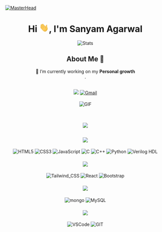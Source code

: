 [![MasterHead](https://1.bp.blogspot.com/-7A4WynwLsMw/XbBpCXG8fHI/AAAAAAAAMt4/uOa1bpLskYgrwGbllhSu2SDj_Mig8SXJQCLcBGAsYHQ/s1600/2000_600px.gif)](https://rishavchanda.io)
<h1 align="center">
  Hi
  <img
    src="https://raw.githubusercontent.com/ABSphreak/ABSphreak/master/gifs/Hi.gif"
    width="30px"
  />, I'm Sanyam Agarwal
</h1>



<div align=center>
        <p align="center">
  <img src="https://github-readme-stats.vercel.app/api?username=sanyamagarwal10&show_icons=true&bg_color=202124&text_color=fcfcfa&title_color=ff8070&icon_color=ff8070" alt="Stats" />
</p>

</div>
<div align="center">
<h2 align="center">About Me 🚀</h2>
<p align="center">
🔭 I’m currently working on my  <b>Personal growth</b> </br>.
</p>
</div>

</br>


<div align="center">
<div>
    <a href="https://www.linkedin.com/in/sanyamagarwal10/"><img src="https://img.shields.io/badge/LinkedIn-0077B5?style=for-the-badge&logo=linkedin&logoColor=whit" /></a>
        <a href="mailto:sanyamagarwal10.sa@gmail.com"><img src="https://img.shields.io/badge/Gmail-D14836?style=for-the-badge&logo=gmail&logoColor=white" alt="Gmail" /></a>
    </div>
</div>
</br>
<div align="center">

<img align="center" width="700px" alt="GIF" src="https://static.wixstatic.com/media/b313a9_89ebec0c5f384c65a9551f0c1ec18ca9~mv2.gif" />
</div>

<h1 align="center">
  <img
    height="40px"
    src="https://img.shields.io/badge/-My Tech Stack-faebee?&style=for-the-badge&logoWidth=50"
  />
</h1>

<div align="center">
  <h3 align="center">
    <img
      height="25px"
      src="https://img.shields.io/badge/-Languages-faebee?&style=for-the-badge&logoWidth=50"
    />
  </h3>


  ![HTML5](https://img.shields.io/badge/html5-%23E34F26.svg?style=for-the-badge&logo=html5&logoColor=white)
  ![CSS3](https://img.shields.io/badge/css3-%231572B6.svg?style=for-the-badge&logo=css3&logoColor=white)
  ![JavaScript](https://img.shields.io/badge/javascript-%23323330.svg?style=for-the-badge&logo=javascript&logoColor=%23F7DF1E)
  ![C](https://img.shields.io/badge/c-%2300599C.svg?style=for-the-badge&logo=c&logoColor=white)
  ![C++](https://img.shields.io/badge/C%2B%2B-00599C?style=for-the-badge&logo=c%2B%2B&logoColor=white)
  ![Python](https://img.shields.io/badge/python-3670A0?style=for-the-badge&logo=python&logoColor=ffdd54)
  ![Verilog HDL](https://img.shields.io/badge/Verilog%20HDL-3670A0?style=for-the-badge&logo=Verilog%20HDL&logoColor=ffdd54)
  
  
</div>

<div align="center">
  <h3 align="center">
    <img
      height="25px"
      src="https://img.shields.io/badge/-Frameworks and Libraries-faebee?&style=for-the-badge&logoWidth=50"
    />
  </h3>

  ![Tailwind_CSS](https://img.shields.io/badge/Tailwind_CSS-black?style=for-the-badge&logo=Tailwind_CSS&logoColor=white)
  ![React](https://img.shields.io/badge/React-20232A?style=for-the-badge&logo=react&logoColor=61DAFB)
  ![Bootstrap](https://img.shields.io/badge/Bootstrap-339933?style=for-the-badge&logo=Bootstrap&logoColor=white)

</div>

<div align="center">
  <h3 align="center">
    <img
      height="25px"
      src="https://img.shields.io/badge/-Databases-faebee?&style=for-the-badge&logoWidth=50"
    />
  </h3>

  ![mongo](https://img.shields.io/badge/MongoDB-4EA94B?style=for-the-badge&logo=mongodb&logoColor=white)
  ![MySQL](https://img.shields.io/badge/MySQL-%23316192.svg?style=for-the-badge&logo=&logoColor=white)
</div>

<div align="center">
  <h3 align="center">
    <img
      height="25px"
      src="https://img.shields.io/badge/-Tools and Services-faebee?&style=for-the-badge&logoWidth=50"
    />
  </h3>
    <img
    alt="VSCode"
    src="https://img.shields.io/badge/Visual%20Studio%20Code-007ACC.svg?style=for-the-badge&logo=Visual-Studio-Code&logoColor=white"
  />
  <img
    alt="GIT"
    src="https://img.shields.io/badge/Git-F05032.svg?style=for-the-badge&logo=Git&logoColor=white"
  />
